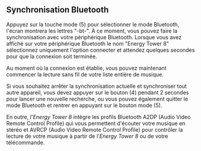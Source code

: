 ## Synchronisation Bluetooth 

Appuyez sur la touche mode (5) pour sélectionner le mode Bluetooth, l'écran montrera les lettres "-bt-". À ce moment, vous pouvez faire la synchronisation avec votre périphérique Bluetooth. 
Lorsque vous avez affiché sur votre périphérique Bluetooth le nom "Energy Tower 8" sélectionnez uniquement l'option connecter et attendez quelques secondes pour que  la connexion soit terminée. 

Au moment où la connexion est établie, vous pouvez maintenant commencer la lecture sans fil de votre liste entière de musique. 

Si vous souhaitez arrêter la synchronisation actuelle et synchroniser tout autre appareil, vous devez appuyer sur le bouton (4) pendant 2 secondes pour lancer une nouvelle recherche, ou vous pouvez également quitter le mode Bluetooth et rentrer en appuyant sur le bouton mode (5). 

En outre, *l'Energy Tower 8* intègre les profils Bluetooth A2DP (Audio Video Remote Control Profile) qui vous permettent d'écouter votre musique en stéréo et AVRCP (Audio Video Remote Control Profile) pour contrôler la lecture de votre musique à partir de l'*Energy Tower 8* ou de votre télécommande. 
